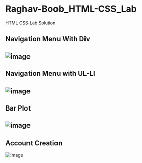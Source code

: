 # Raghav-Boob_HTML-CSS_Lab
HTML CSS Lab Solution 


## Navigation Menu With Div 
![image](https://user-images.githubusercontent.com/76401746/204198889-01874380-1f9c-45f1-938f-fe481de4396f.png)
---

## Navigation Menu with UL-LI
![image](https://user-images.githubusercontent.com/76401746/204196733-1dafe09c-739c-4b0a-bf80-92ad61b389b5.png)
---

## Bar Plot 
![image](https://user-images.githubusercontent.com/76401746/204196798-01ab4a6a-dd11-48d6-971e-6db3bba413c7.png)
---

## Account Creation 
![image](https://user-images.githubusercontent.com/76401746/204196866-93695c66-2b9f-46fa-b425-a35de36c7494.png)
